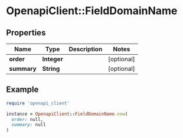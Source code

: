 # OpenapiClient::FieldDomainName

## Properties

| Name | Type | Description | Notes |
| ---- | ---- | ----------- | ----- |
| **order** | **Integer** |  | [optional] |
| **summary** | **String** |  | [optional] |

## Example

```ruby
require 'openapi_client'

instance = OpenapiClient::FieldDomainName.new(
  order: null,
  summary: null
)
```

